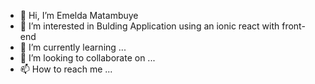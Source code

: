 - 👋 Hi, I’m Emelda Matambuye 
- 👀 I’m interested in Bulding Application using an ionic react with front-end 
- 🌱 I’m currently learning ...
- 💞️ I’m looking to collaborate on ...
- 📫 How to reach me ...

<!---
Emelda205/Emelda205 is a ✨ special ✨ repository because its `README.md` (this file) appears on your GitHub profile.
You can click the Preview link to take a look at your changes.
--->
